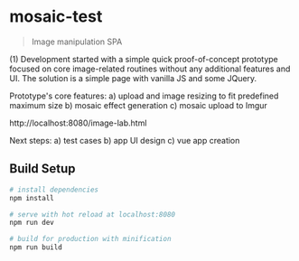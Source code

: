 # mosaic-test

> Image manipulation SPA 

(1)
Development started with a simple quick proof-of-concept prototype focused
on core image-related routines without any additional features and UI. 
The solution is a simple page with vanilla JS and some JQuery.

Prototype's core features:
a) upload and image resizing to fit predefined maximum size
b) mosaic effect generation
c) mosaic upload to Imgur

http://localhost:8080/image-lab.html

Next steps:
a) test cases
b) app UI design
c) vue app creation

## Build Setup

``` bash
# install dependencies
npm install

# serve with hot reload at localhost:8080
npm run dev

# build for production with minification
npm run build
```
